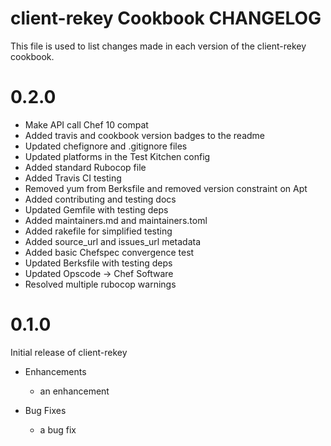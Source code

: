 client-rekey Cookbook CHANGELOG
===============================
This file is used to list changes made in each version of the client-rekey cookbook.

# 0.2.0
* Make API call Chef 10 compat
* Added travis and cookbook version badges to the readme
* Updated chefignore and .gitignore files
* Updated platforms in the Test Kitchen config
* Added standard Rubocop file
* Added Travis CI testing
* Removed yum from Berksfile and removed version constraint on Apt
* Added contributing and testing docs
* Updated Gemfile with testing deps
* Added maintainers.md and maintainers.toml
* Added rakefile for simplified testing
* Added source_url and issues_url metadata
* Added basic Chefspec convergence test
* Updated Berksfile with testing deps
* Updated Opscode -> Chef Software
* Resolved multiple rubocop warnings

# 0.1.0
Initial release of client-rekey

* Enhancements
  * an enhancement

* Bug Fixes
  * a bug fix

